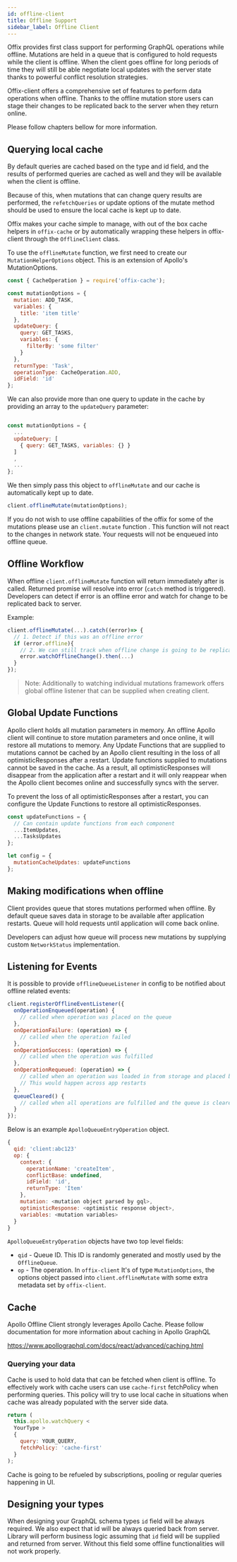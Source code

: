 ```yaml
---
id: offline-client
title: Offline Support
sidebar_label: Offline Client
---
```


Offix provides first class support for performing GraphQL operations while offline. Mutations are held in a queue that is configured to hold requests while the client is offline. When the client goes offline for long periods of time they will still be able negotiate local updates with the server state thanks to powerful conflict resolution strategies.

Offix-client offers a comprehensive set of features to perform data operations when offline. Thanks to the offline mutation store users can stage their changes to be replicated back to the server when they return online.

Please follow chapters bellow for more information.

## Querying local cache

By default queries are cached based on the type and id field, and the results of performed queries are cached as well and they will be available when the client is offline.

Because of this, when mutations that can change query results are performed, the `refetchQueries` or update options of the mutate method should be used to ensure the local cache is kept up to date.

Offix makes your cache simple to manage, with out of the box cache helpers in `offix-cache` or by automatically wrapping these helpers in offix-client through the `OfflineClient` class.

To use the `offlineMutate` function, we first need to create our `MutationHelperOptions` object. This is an extension of Apollo's MutationOptions.

```javascript
const { CacheOperation } = require('offix-cache');

const mutationOptions = {
  mutation: ADD_TASK,
  variables: {
    title: 'item title'
  },
  updateQuery: {
    query: GET_TASKS,
    variables: {
      filterBy: 'some filter'
    }
  },
  returnType: 'Task',
  operationType: CacheOperation.ADD,
  idField: 'id'
};
```

We can also provide more than one query to update in the cache by providing an array to the `updateQuery` parameter:

```javascript

const mutationOptions = {
  ...
  updateQuery: [
    { query: GET_TASKS, variables: {} }
  ]
  ,
  ...
};
```

We then simply pass this object to `offlineMutate` and our cache is automatically kept up to date.

```javascript
client.offlineMutate(mutationOptions);
```

If you do not wish to use offline capabilities of the offix for some of the mutations please use an `client.mutate` function . This function will not react to the changes in network state. Your requests will not be enqueued into offline queue.

## Offline Workflow

When offline `client.offlineMutate` function will return immediately after is called.
Returned promise will resolve into error (`catch` method is triggered).
Developers can detect if error is an offline error and watch for change to be replicated back to server.

Example:

```javascript
client.offlineMutate(...).catch((error)=> {
  // 1. Detect if this was an offline error
  if (error.offline){
    // 2. We can still track when offline change is going to be replicated.
    error.watchOfflineChange().then(...)
  }
});
```

> Note: Additionally to watching individual mutations framework offers global offline listener that can be supplied when creating client.

## Global Update Functions

Apollo client holds all mutation parameters in memory. An offline Apollo client will continue to store mutation parameters and once online, it will restore all mutations to memory. Any Update Functions that are supplied to mutations cannot be cached by an Apollo client resulting in the loss of all optimisticResponses after a restart. Update functions supplied to mutations cannot be saved in the cache. As a result, all optimisticResponses will disappear from the application after a restart and it will only reappear when the Apollo client becomes online and successfully syncs with the server.

To prevent the loss of all optimisticResponses after a restart, you can configure the Update Functions to restore all optimisticResponses.

```javascript
const updateFunctions = {
  // Can contain update functions from each component
  ...ItemUpdates,
  ...TasksUpdates
};

let config = {
  mutationCacheUpdates: updateFunctions
};
```

## Making modifications when offline

Client provides queue that stores mutations performed when offline.
By default queue saves data in storage to be available after application restarts.
Queue will hold requests until application will come back online.

Developers can adjust how queue will process new mutations by supplying custom `NetworkStatus` implementation.

## Listening for Events

It is possible to provide `offlineQueueListener` in config to be notified about offline related events:

```javascript
client.registerOfflineEventListener({
  onOperationEnqueued(operation) {
    // called when operation was placed on the queue
  },
  onOperationFailure: (operation) => {
    // called when the operation failed
  },
  onOperationSuccess: (operation) => {
    // called when the operation was fulfilled
  },
  onOperationRequeued: (operation) => {
    // called when an operation was loaded in from storage and placed back on the queue
    // This would happen across app restarts
  },
  queueCleared() {
    // called when all operations are fulfilled and the queue is cleared
  }
});
```

Below is an example `ApolloQueueEntryOperation` object.

```js
{
  qid: 'client:abc123'
  op: { 
    context: {
      operationName: 'createItem',
      conflictBase: undefined,
      idField: 'id',
      returnType: 'Item'
    },
    mutation: <mutation object parsed by gql>,
    optimisticResponse: <optimistic response object>,
    variables: <mutation variables>
  }
}
```

`ApolloQueueEntryOperation` objects have two top level fields:

* `qid` - Queue ID. This ID is randomly generated and mostly used by the `OfflineQueue`.
* `op` - The operation. In `offix-client` It's of type `MutationOptions`, the options object passed into `client.offlineMutate` with some extra metadata set by `offix-client`.

## Cache

Apollo Offline Client strongly leverages Apollo Cache.
Please follow documentation for more information about caching in Apollo GraphQL

https://www.apollographql.com/docs/react/advanced/caching.html

### Querying your data

Cache is used to hold data that can be fetched when client is offline.
To effectively work with cache users can use `cache-first` fetchPolicy
when performing queries. This policy will try to use local cache in
situations when cache was already populated with the server side data.

```javascript
return (
  this.apollo.watchQuery <
  YourType >
  {
    query: YOUR_QUERY,
    fetchPolicy: 'cache-first'
  }
);
```

Cache is going to be refueled by subscriptions, pooling or regular queries happening in UI.

## Designing your types

When designing your GraphQL schema types `id` field will be always required.
We also expect that id will be always queried back from server.
Library will perform business logic assuming that `id` field will be supplied and returned from server. Without this field some offline functionalities will not work properly.
